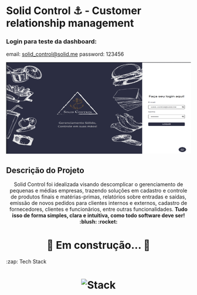 # Solid Control ⚓ - Customer relationship management

### Login para teste da dashboard:
email: solid_control@solid.me
password: 123456

<img src="./src/assets/image/solid__control__login.png" alt="Stack" height="250" width="900px">

## Descrição do Projeto
<p align="center">Solid Control foi idealizada visando descomplicar o gerenciamento de pequenas e médias empresas, trazendo soluções em cadastro e controle de produtos finais e matérias-primas, relatórios sobre entradas e saídas, emissão de novos pedidos para clientes internos e externos, cadastro de fornecedores, clientes e funcionãrios, entre outras funcionalidades. <strong>Tudo isso de forma simples, clara e intuitiva, como todo software deve ser! :blush: :rocket:</strong></p>
<h1 align="center"> 
	🚧  Em construção...  🚧
</h1>
 :zap: Tech Stack
<h1 align="center">
  <img src="https://www.cloudways.com/blog/wp-content/uploads/20-Best-Web-Design-Tools-for-Design-Agencies.jpg" alt="Stack" height="250" width="900px">
  <br>
</h1>

